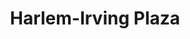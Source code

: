 ---
title: "Harlem-Irving Plaza"
url: /norridge/harlem-irving-plaza-north-harlem-avenue/
shop: mall
---